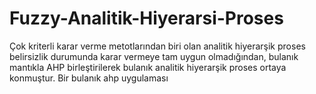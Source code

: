 # Fuzzy-Analitik-Hiyerarsi-Proses
Çok kriterli karar verme metotlarından biri olan analitik hiyerarşik
proses belirsizlik durumunda karar vermeye tam uygun olmadığından,
bulanık mantıkla AHP birleştirilerek bulanık analitik hiyerarşik proses ortaya
konmuştur. Bir bulanık ahp uygulaması
